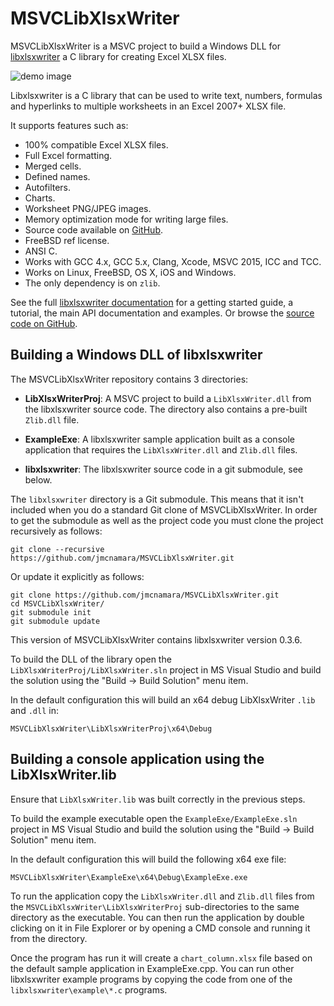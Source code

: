 # MSVCLibXlsxWriter


MSVCLibXlsxWriter is a MSVC project to build a Windows DLL for
[libxlsxwriter][lxw_git] a C library for creating Excel XLSX files.

[lxw_git]: https://github.com/jmcnamara/libxlsxwriter

![demo image](http://libxlsxwriter.github.io/demo.png)

Libxlsxwriter is a C library that can be used to write text, numbers, formulas
and hyperlinks to multiple worksheets in an Excel 2007+ XLSX file.

It supports features such as:

- 100% compatible Excel XLSX files.
- Full Excel formatting.
- Merged cells.
- Defined names.
- Autofilters.
- Charts.
- Worksheet PNG/JPEG images.
- Memory optimization mode for writing large files.
- Source code available on [GitHub](https://github.com/jmcnamara/libxlsxwriter).
- FreeBSD ref license.
- ANSI C.
- Works with GCC 4.x, GCC 5.x, Clang, Xcode, MSVC 2015, ICC and TCC.
- Works on Linux, FreeBSD, OS X, iOS and Windows.
- The only dependency is on `zlib`.

See the full [libxlsxwriter documentation][lxw_docs] for a getting started
guide, a tutorial, the main API documentation and examples. Or browse the
[source code on GitHub][lxw_git].

[lxw_docs]: http://libxlsxwriter.github.io


## Building a Windows DLL of libxlsxwriter

The MSVCLibXlsxWriter repository contains 3 directories:

- **LibXlsxWriterProj**: A MSVC project to build a `LibXlsxWriter.dll` from
    the libxlsxwriter source code. The directory also contains a pre-built
    `Zlib.dll` file.

- **ExampleExe**: A libxlsxwriter sample application built as a console
    application that requires the `LibXlsxWriter.dll` and `Zlib.dll` files.

- **libxlsxwriter**: The libxlsxwriter source code in a git submodule, see
    below.

The `libxlsxwriter` directory is a Git submodule. This means that it isn't
included when you do a standard Git clone of MSVCLibXlsxWriter. In order to
get the submodule as well as the project code you must clone the project
recursively as follows:

    git clone --recursive https://github.com/jmcnamara/MSVCLibXlsxWriter.git

Or update it explicitly as follows:

    git clone https://github.com/jmcnamara/MSVCLibXlsxWriter.git
    cd MSVCLibXlsxWriter/
    git submodule init
    git submodule update

This version of MSVCLibXlsxWriter contains libxlsxwriter version 0.3.6.



To build the DLL of the library open the `LibXlsxWriterProj/LibXlsxWriter.sln`
project in MS Visual Studio and build the solution using the "Build -> Build
Solution" menu item.

In the default configuration this will build an x64 debug LibXlsxWriter `.lib`
and `.dll` in:

    MSVCLibXlsxWriter\LibXlsxWriterProj\x64\Debug


## Building a console application using the LibXlsxWriter.lib

Ensure that `LibXlsxWriter.lib` was built correctly in the previous steps.

To build the example executable open the `ExampleExe/ExampleExe.sln` project
in MS Visual Studio and build the solution using the "Build -> Build Solution"
menu item.

In the default configuration this will build the following x64 exe file:

    MSVCLibXlsxWriter\ExampleExe\x64\Debug\ExampleExe.exe

To run the application copy the `LibXlsxWriter.dll` and `Zlib.dll` files from
the `MSVCLibXlsxWriter\LibXlsxWriterProj` sub-directories to the same
directory as the executable. You can then run the application by double
clicking on it in File Explorer or by opening a CMD console and running it
from the directory.

Once the program has run it will create a `chart_column.xlsx` file based on
the default sample application in ExampleExe.cpp. You can run other
libxlsxwriter example programs by copying the code from one of the
`libxlsxwriter\example\*.c` programs.
